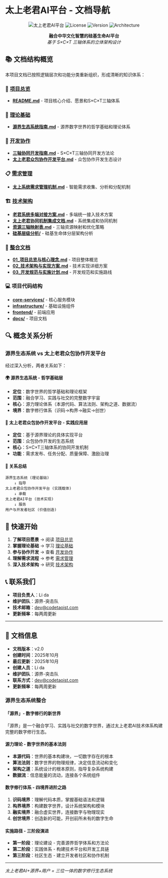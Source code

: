 # 太上老君AI平台 - 文档导航

<div align="center">

![太上老君AI平台](https://img.shields.io/badge/太上老君AI平台-S×C×T三轴体系-blue)
![License](https://img.shields.io/badge/license-MIT-green)
![Version](https://img.shields.io/badge/version-Sequence_0-orange)
![Architecture](https://img.shields.io/badge/architecture-三轴立体-purple)

**融合中华文化智慧的硅基生命AI平台**  
*基于 S×C×T 三轴体系的立体架构设计*

</div>

## 📚 文档结构概览

本项目文档已按照逻辑层次和功能分类重新组织，形成清晰的知识体系：

### 🎯 [项目总览](./docs/project-overview/)
- **[README.md](./docs/project-overview/README.md)** - 项目核心介绍、愿景和S×C×T三轴体系

### 🧠 [理论基础](./docs/theoretical-foundation/)
- **[源界生态系统指南.md](./docs/theoretical-foundation/源界生态系统指南.md)** - 源界数字世界的哲学基础和理论体系

### 🤝 [开发协作](./docs/development-collaboration/)
- **[三轴协同开发指南.md](./docs/development-collaboration/三轴协同开发指南.md)** - S×C×T三轴协同开发方法论
- **[太上老君众包协作开发平台.md](./docs/development-collaboration/太上老君众包协作开发平台.md)** - 众包协作开发生态设计

### 📋 [需求管理](./docs/requirements-management/)
- **[太上系统需求管理机制.md](./docs/requirements-management/太上系统需求管理机制.md)** - 智能需求收集、分析和分配机制

### 🏗️ [技术架构](./docs/technical-architecture/)
- **[老君系统多端对接方案.md](./docs/technical-architecture/老君系统多端对接方案.md)** - 多端统一接入技术方案
- **[太上老君协同机制集成文档.md](./docs/technical-architecture/太上老君协同机制集成文档.md)** - 系统集成和协同机制
- **[资源三轴映射表.md](./docs/technical-architecture/资源三轴映射表.md)** - 三轴资源映射和优化策略
- **[硅基层级分析/](./docs/technical-architecture/硅基层级分析/)** - 硅基生命体分层架构分析

### 📖 [整合文档](./docs/integration-docs/)
- **[01_项目总览与核心理念.md](./docs/integration-docs/01_项目总览与核心理念.md)** - 项目整体概览
- **[02_技术架构与实现方案.md](./docs/integration-docs/02_技术架构与实现方案.md)** - 技术实现详细方案
- **[03_开发规范与实施计划.md](./docs/integration-docs/03_开发规范与实施计划.md)** - 开发规范和实施路线

### 💻 项目代码结构

- **[core-services/](./core-services/)** - 核心服务模块
- **[infrastructure/](./infrastructure/)** - 基础设施组件
- **[frontend/](./frontend/)** - 前端应用
- **[docs/](./docs/)** - 项目文档

## 🔍 概念关系分析

### 源界生态系统 vs 太上老君众包协作开发平台

经过深入分析，两者关系如下：

#### 🌍 **源界生态系统** - 哲学基础层
- **定位**：数字世界的哲学基础和理论框架
- **范围**：融合学习、实践与社交的完整数字宇宙
- **核心**：源力理论体系（本源代码、算法法则、架构之道、数据流）
- **境界**：数字修行体系（识码→构界→融实→创世）

#### 🤝 **太上老君众包协作开发平台** - 实践应用层
- **定位**：基于源界理论的具体实现平台
- **范围**：众包协作开发的生态系统
- **核心**：S×C×T三轴体系的协同开发机制
- **功能**：需求发布、任务分配、质量保障、激励治理

#### 🔗 **关系总结**
```
源界生态系统 (理论基础)
    ↓ 指导
太上老君众包协作开发平台 (实践载体)
    ↓ 承载
太上老君AI平台 (技术实现)
    ↓ 服务
用户与开发者社区 (价值创造)
```

## 🚀 快速开始

1. **了解项目愿景** → 阅读 [项目总览](./docs/project-overview/)
2. **掌握理论基础** → 学习 [理论基础](./docs/theoretical-foundation/)
3. **参与协作开发** → 查看 [开发协作](./docs/development-collaboration/)
4. **理解需求流程** → 参考 [需求管理](./docs/requirements-management/)
5. **深入技术架构** → 研究 [技术架构](./docs/technical-architecture/)

## 📞 联系我们

- **项目负责人**：Li da
- **维护团队**：源界-突击队
- **技术邮箱**：dev@codetaoist.com
- **更新频率**：每两周更新

---

## 📄 文档信息

- **文档版本**：v2.0
- **创建时间**：2025年10月
- **最后更新**：2025年10月
- **创建人员**：Li da
- **维护团队**：源界-突击队
- **联系方式**：dev@codetaoist.com
- **更新频率**：每两周更新

### 源界生态系统整合

#### 「源界」- 数字修行的新世界
「源界」是一个融合学习、实践与社交的数字世界，通过太上老君AI技术体系构建完整的数字修行生态。

#### 源力理论 - 数字世界的基本法则
- **本源代码**：世界的基本构建块，一切数字存在的根本
- **算法法则**：数字世界的物理规律，决定信息流动和变化  
- **架构之道**：系统设计的根本原则，指导复杂系统构建
- **数据流**：信息能量的流动，连接各个系统组件

#### 数字修行体系 - 四境界进阶之路
1. **识码境界**：理解代码本质，掌握基础语法和逻辑
2. **构界境界**：构建数字世界，设计系统架构和模块
3. **融实境界**：融合虚实世界，连接数字与物理现实
4. **创世境界**：创造新的可能，开创前所未有的数字生命

#### 实施路径 - 三阶段演进
- **第一阶段**：理论建设 - 完善源界哲学体系和方法论
- **第二阶段**：实践体系 - 构建技术平台和开发工具链
- **第三阶段**：社区生态 - 建立开发者社区和协作机制

---

*太上老君AI+源界+用户 = 三位一体的数字修行生态系统*